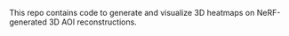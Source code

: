 This repo contains code to generate and visualize 3D heatmaps on NeRF-generated 3D AOI reconstructions.
